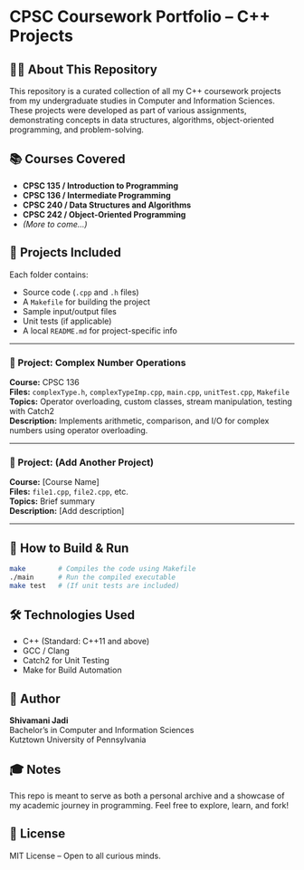 
# CPSC Coursework Portfolio – C++ Projects

## 👨‍💻 About This Repository
This repository is a curated collection of all my C++ coursework projects from my undergraduate studies in Computer and Information Sciences. These projects were developed as part of various assignments, demonstrating concepts in data structures, algorithms, object-oriented programming, and problem-solving.

## 📚 Courses Covered
- **CPSC 135 / Introduction to Programming**
- **CPSC 136 / Intermediate Programming**
- **CPSC 240 / Data Structures and Algorithms**
- **CPSC 242 / Object-Oriented Programming**
- *(More to come...)*

## 🧩 Projects Included
Each folder contains:
- Source code (`.cpp` and `.h` files)
- A `Makefile` for building the project
- Sample input/output files
- Unit tests (if applicable)
- A local `README.md` for project-specific info

---

### 📁 Project: Complex Number Operations
**Course:** CPSC 136  
**Files:** `complexType.h`, `complexTypeImp.cpp`, `main.cpp`, `unitTest.cpp`, `Makefile`  
**Topics:** Operator overloading, custom classes, stream manipulation, testing with Catch2  
**Description:** Implements arithmetic, comparison, and I/O for complex numbers using operator overloading.

---

### 📁 Project: (Add Another Project)
**Course:** [Course Name]  
**Files:** `file1.cpp`, `file2.cpp`, etc.  
**Topics:** Brief summary  
**Description:** [Add description]

---

## 🚀 How to Build & Run
```bash
make        # Compiles the code using Makefile
./main      # Run the compiled executable
make test   # (If unit tests are included)
```

## 🛠 Technologies Used
- C++ (Standard: C++11 and above)
- GCC / Clang
- Catch2 for Unit Testing
- Make for Build Automation

## 👤 Author
**Shivamani Jadi**  
Bachelor’s in Computer and Information Sciences  
Kutztown University of Pennsylvania  

## 🎓 Notes
This repo is meant to serve as both a personal archive and a showcase of my academic journey in programming. Feel free to explore, learn, and fork!

## 📄 License
MIT License – Open to all curious minds.
